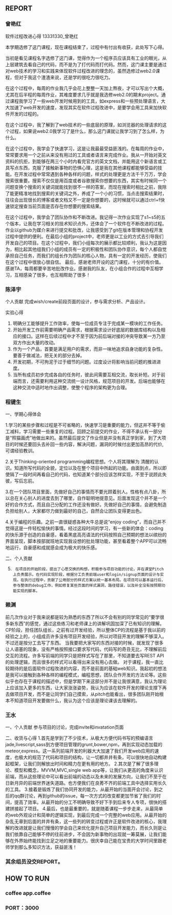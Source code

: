 ## REPORT

### 曾艳红

软件过程改进心得
13331330_曾艳红

本学期选修了这门课程，现在课程结束了，过程中有付出有收获，此处写下心得。

当初是看见课程名字选修了这门课，觉得作为一个程序员应该具有工业的眼光，从上层建筑去看自己的代码，而不是为了打代码而打代码。然而，这门课主要是通过对web技术的学习和实践来体现软件过程改进的理念的，虽然选修过web2.0课程，但对于我这个渣渣来说，还是学的很吃力很吃力。

在这个过程中，每周的作业我几乎会花上整整一天加上熬夜，才可以写出个大概，尤其在后半程的每周作业，其难度要求几乎就是我选修web2.0的期末project。通过课程我学习了一些web开发时候用到的工具，如express和一些预处理语言，大大加速了web开发的速度，发现其实在软件过程改进中，是要学会用工具来加快软件开发的过程的。

在这个过程中，我了解到了web技术的一些底层的原理，如浏览器的处理请求的这个过程，如果说web2.0我学习了是什么，那么这门课就让我学习到了怎么样，为什么。

在这个过程中，我学会了快速学习，这是让我最最受益匪浅的。在每周的作业中，常常要求用一个之前从来没有用过的工具或者语言来完成作业。我从一开始对英文资料的抗拒，到能够在两三个小时内看完官方的英文文档，并能用这个新语言或工具写点东西，克服了接触新事物的恐惧心理，这是我在其他课程都能够受益的技能。在开发过程中常常遇到各种各样的问题，样式的处理更是方法千千万万，学会搜索很重要。搜索不仅仅是用百度或者谷歌搜索你想要的东西，其实有时候同一个问题变换个搜索的关键词就能找到很不一样的答案，而现在搜索时相比之前，我除了能更精准地找到搜索的关键词之外，养成了一个小的习惯，当点击搜索结果时，往往会出现很长的博客或者文档又不一定是你想要的，这时候就可以通过ctrl+f快速锁定搜查当前页面是否存在你想要的搜索结果。

在这个过程中，我学会了团队协作和不断改进。我记得一次作业实现了s1~s5的五个版本，让我在学习相关的技术知识点外，还体会了一个软件在不断改进的过程。作业以github为媒介来进行提交和批改，让我感受到了git在版本管理和协程开发过程中提供的便利。在最后小组的project中，老师更是以工业的方式去引导我们开发自己的项目。在这个过程中，我们小组每次的展示都比较顺利，我认为这是因为，相比起其他组我们小组的成员有一定的积极性和团队协作意识，每个人都自觉承担自己任务，而我们的组长作为团队的核心人物，具有一定的开发经历，使我们在这个过程中很放心很自信。
最后，感谢老师开设的这门课程，十分的有价值。感谢TA，每周都要辛苦地批改作业。感谢我的队友，在小组合作的过程中互相学习，互相感染了很多，也互相帮助了很多！

### 陈泽宇

个人贡献
完成wish/create前段页面的设计，参与需求分析、产品设计。

实验心得
1.  明确分工能够提升工作效率，使每一位成员专注于完成某一模块的工作任务。
2.  开始开发工作前需要明确产品需求，根据需求设计好底层的数据库结构以及相应的接口。这样在后续过程中才不至于因为前后端对接的冲突导致某一方乃至双方作出大量的改动。
3.  作为一个产品，首要是满足用户的需求，而非一味地追求自身功能的复杂性。要善于做减法，把无关的部分去掉。
4.  开发初期，不可拘泥于过于细节的问题。过度设计将影响当前问题的推进进度。
5.  当所有成员初步完成各自的任务时，彼此间需要互相交流，取长补短。对于前端而言，还需要利用这种交流统一设计风格，规范项目的开发。后端也能够在这种交流中适时地作出调整，使整个程序的架构更为合理。

### 程键生

一、学期心得体会

1.学习的某些步骤和过程是不可省略的，快速学习是重要的能力，但这并不等于偷工减料，学习需要一些重复的过程。回顾之前提交的作业，不得不承认有一部分是“照猫画虎”地做出来的。虽然最后提交了作业但是并没有真正学到家，到了大项目的时候还要回头去补回一些内容，解决问题，漏洞的时候付出更加高昂的代价,可谓经验教训。

2.关于Thinking-oriented programming编程思想。个人将其理解为 清醒的认识。知道所写代码的全貌，定位以及在整个项目中所起的功能。由面到点，所以即使隔了一段时间再看自己的代码，也知道某个部分应该怎样实现，不至于说顾此失彼，写后忘前。

3.在一个团队项目里面，先做好自己的事情而不要光顾着别人。性格有点八卦，所以总在关心别人的进度去到了哪里，自作聪明地提意见。后面发现这个并不是一个好的合作方式，而且自己分配的工作还没有做好。先做好自己的事情，会避免制造负担给别人，大家都尽力做到最好的自己，自然会让团队变得更出色。

4.关于编程的乐趣。之前一直很疑惑各种大牛总是说“enjoy coding”，而自己并不觉得这是一件轻松愉快的事情。经过这段时间的学习，有一些新的体会：coding的快乐源于创造的自豪感，看着黑底高亮语法的代码按照自己预期的想法以缤纷的界面呈现，脚本按部就班地实现我设想的批处理功能，甚至看着整个APP可以流畅地运行，自豪感和成就感会成为极大的快乐感。

二、个人贡献

5.      在项目的开始阶段，提出了心愿交换的构想，积极参与项目功能的讨论，并在课堂Pitch上负责展示。在代码实现阶段，根据分工负责前端user和login/signup页面的设计与实现。在执行过程中，贡献了公用部分的样式方案以统一基本布局。在项目可以基本运行后，参与整体的debug工作，例如修复某些页面的样式漏洞，路径错误，以及补全没有按预期功能实现的脚本。

### 赖渊

前几次作业对于我来说都是较为熟悉的东西了所以不会有别的同学常见的“要学很多新东西”的感觉，通过这些练习和老师课上的讲解巩固加深了已有知识的理解。
CP阶段，担任团队组长，之前有过开发经验，所以整体CP的流程是基于我以前的经验之上的，小组成员许多没有项目开发经验，所以对项目开发的理解不够深入。不过还是按分工去写了东西。
当我要把大家写的东西对接的时候，就发现了很多让人语塞的现象，没有严格按照接口要求写代码，代码写的奇丑无比，不理解前后交互的流程。许多写前端的同学只是把样式写在了那里，不知道要去写REST API的处理逻辑，而且很多的样式可以看得出来没有用心去做。
对于课程，我一直比较期待的是后面软件过程改进的内容，而不是前面的基础web知识。我起初的想法是我可以接触到各种各样的编程模式，编程思想，团队合作开发的方法论等。这些似乎也存在于课程的描述中，但是学期下来这部分并不是让我很满意，我认为理论上应该加入更多的东西，让大家涨涨姿势，我认为应该在软件开发的理论支撑下再去做项目开发，而不是让同学们自己摸索，从pitch也能看出，很多团队刚开始根本不知道项目开发要做什么，我认为这个应该是理论课该去理解的。

### 王水

一、个人贡献
参与项目的讨论，完成invite和invatation页面

二、收货与心得
1.首先是学到了不少技术，从极大方便代码书写的预编语言jade,livescript,sass到方便项目管理的grunt,bower,npm，再到实现动态加载的meteor,express。这一系列前端开发的利器大大加速了我们开发web应用的速度，也极大的规范了代码和项目的结构，让一切都井井有条，可以很快地自动构建起框架，让我们则解放出时间和精力在更有用的地方。
2.其次是了解了很多理论、模型和概念，MVVM,MVC,single web app等，让我们从更高的角度来认识前端，而从这些理论中可以看出前端的动态以及未来的发展方向，让我们不至于在日新月异的前端世界迷失道路。也方便我们在良莠不齐的前端工具中选择实用长久的工具。
3.接着是锻炼了我们协同开发的能力，从最开始的当面开会讨论，到之后的qq群讨论，再到github的issue，每一次方式的改变都更加节省了我们的时间，提高了效率。从最开始的分工不明确导致不好下手到后来专人专项，很快的搭建拼接起了项目。
4.最后，也是最重要的，就是随着课程一步步走来，从最简单的web外观设计和简单的逻辑实现，到最后完成一个完整的web应用。从最开始的杂乱无章到后面的井井有条，这一些列的转变过程或许正是软件改进的核心，我理解的改进就是让我们慢慢的学会自己来优化提升自己项目开发能力，而长久则是让我们依靠自己能够不停的往前进步，不会因为新事物的出现就一筹莫展，让我们能够在外界始终能找到立足之地的重要能力。很庆幸自己能在宝贵的大学时间里跟老师学到那么多知识方法，获益匪浅！

### 其余组员没交REPORT。

## HOW TO RUN

### coffee app.coffee
### PORT：3000
